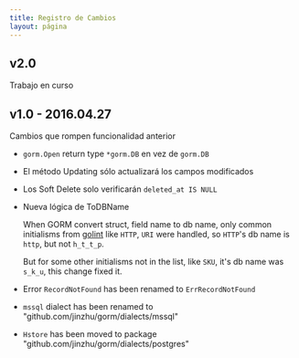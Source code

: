 ```yaml
---
title: Registro de Cambios
layout: página
---
```


## v2.0

Trabajo en curso

## v1.0 - 2016.04.27

Cambios que rompen funcionalidad anterior

* `gorm.Open` return type `*gorm.DB` en vez de `gorm.DB`

* El método Updating sólo actualizará los campos modificados

* Los Soft Delete solo verificarán `deleted_at IS NULL`

* Nueva lógica de ToDBName
    
    When GORM convert struct, field name to db name, only common initialisms from [golint](https://github.com/golang/lint/blob/master/lint.go#L702) like `HTTP`, `URI` were handled, so `HTTP`'s db name is `http`, but not `h_t_t_p`.
    
    But for some other initialisms not in the list, like `SKU`, it's db name was `s_k_u`, this change fixed it.

* Error `RecordNotFound` has been renamed to `ErrRecordNotFound`

* `mssql` dialect has been renamed to "github.com/jinzhu/gorm/dialects/mssql"

* `Hstore` has been moved to package "github.com/jinzhu/gorm/dialects/postgres"